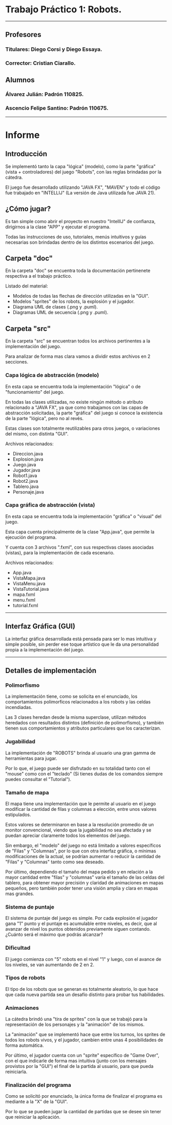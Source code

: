 # Trabajo Práctico 1: Robots.

---

## Profesores
### Titulares: Diego Corsi y Diego Essaya.
### Corrector: Cristian Ciarallo.

## Alumnos
### Álvarez Julián: Padrón 110825.
### Ascencio Felipe Santino: Padrón 110675.

---

# Informe

## Introducción

Se implementó tanto la capa "lógica" (modelo), como la parte "gráfica" (vista + controladores) del juego "Robots", con las reglas brindadas por la cátedra.

El juego fue desarrollado utilizando "JAVA FX", "MAVEN" y todo el código fue trabajado en "INTELLIJ" (La versión de Java utilizada fue JAVA 21).

## ¿Cómo jugar?

Es tan simple como abrir el proyecto en nuestro "IntellIJ" de confianza, dirigirnos a la clase "APP" y ejecutar el programa.

Todas las instrucciones de uso, tutoriales, menús intuitivos y guías necesarias son brindadas dentro de los distintos escenarios del juego.

## Carpeta "doc"

En la carpeta "doc" se encuentra toda la documentación pertinenete respectiva a el trabajo práctico.

Listado del material:
- Modelos de todas las flechas de dirección utilizadas en la "GUI".
- Modelos "sprites" de los robots, la explosión y el jugador.
- Diagrama UML de clases (.png y .puml).
- Diagramas UML de secuencia (.png y .puml).

## Carpeta "src"

En la carpeta "src" se encuentran todos los archivos pertinentes a la implementación del juego.

Para analizar de forma mas clara vamos a dividir estos archivos en 2 secciones.

### Capa lógica de abstracción (modelo)

En esta capa se encuentra toda la implementación "lógica" o de "funcionamiento" del juego.

En todas las clases utilizadas, no existe ningún método o atributo relacionado a "JAVA FX", ya que como trabajamos con las capas de abstracción solicitadas, la parte "gráfica" del juego si conoce la existencia de la parte "lógica", pero no al revés.

Estas clases son totalmente reutilizables para otros juegos, o variaciones del mismo, con distinta "GUI".

Archivos relacionados:
- Direccion.java
- Explosion.java
- Juego.java
- Jugador.java
- Robot1.java
- Robot2.java
- Tablero.java
- Personaje.java

### Capa gráfica de abstracción (vista)

En esta capa se encuentra toda la implementación "gráfica" o "visual" del juego.

Esta capa cuenta principalmente de la clase "App.java", que permite la ejecución del programa.

Y cuenta con 3 archivos ".fxml", con sus respectivas clases asociadas (vistas), para la implementación de cada escenario.

Archivos relacionados:
- App.java
- VistaMapa.java
- VistaMenu.java
- VistaTutorial.java
- mapa.fxml
- menu.fxml
- tutorial.fxml

---

## Interfaz Gráfica (GUI)

La interfaz gráfica desarrollada está pensada para ser lo mas intuitiva y simple posible, sin perder ese toque artístico que le da una personalidad propia a la implementación del juego.

---

## Detalles de implementación

### Polimorfismo

La implementación tiene, como se solicita en el enunciado, los comportamientos polimorficos relacionados a los robots y las celdas incendiadas.

Las 3 clases heredan desde la misma superclase, utilizan métodos heredados con resultados distintos (definición de polimorfismo), y también tienen sus comportamientos y atributos particulares que los caracterízan.

### Jugabilidad

La implementación de "ROBOTS" brinda al usuario una gran gamma de herramientas para jugar.

Por lo que, el juego puede ser disfrutado en su totalidad tanto con el "mouse" como con el "teclado" (Si tienes dudas de los comandos siempre puedes consultar el "Tutorial").

### Tamaño de mapa

El mapa tiene una implementación que le permite al usuario en el juego modificar la cantidad de filas y columnas a elección, entre unos valores estipulados.

Estos valores se determinaron en base a la resolución promedio de un monitor convencional, viendo que la jugabilidad no sea afectada y se puedan apreciar claramente todos los elementos del juego.

Sin embargo, el "modelo" del juego no está limitado a valores específicos de "Filas" y "Columnas", por lo que con otra interfaz gráfica, o mínimas modificaciones de la actual, se podrían aumentar o reducir la cantidad de "Filas" y "Columnas" tanto como sea deseado.

Por último, dependiendo el tamaño del mapa pedido y en relación a la mayor cantidad entre "filas" y "columnas" varía el tamaño de las celdas del tablero, para obtener mayor precisión y claridad de animaciones en mapas pequeños, pero también poder tener una visión amplia y clara en mapas mas grandes.

### Sistema de puntaje

El sistema de puntaje del juego es simple. Por cada explosión el jugador gana "1" punto y el puntaje es acumulable entre niveles, es decir, que al avanzar de nivel los puntos obtenidos previamente siguen contando. ¿Cuánto será el máximo que podrás alcanzar?

### Dificultad

El juego comienza con "5" robots en el nivel "1" y luego, con el avance de los niveles, se van aumentando de 2 en 2.

### Tipos de robots

El tipo de los robots que se generan es totalmente aleatorio, lo que hace que cada nueva partida sea un desafío distinto para probar tus habilidades.

### Animaciones

La cátedra brindó una "tira de sprites" con la que se trabajó para la representación de los personajes y la "animación" de los mismos.

La "animación" que se implementó hace que entre los turnos, los sprites de todos los robots vivos, y el jugador, cambien entre unas 4 posibilidades de forma automática.

Por último, el jugador cuenta con un "sprite" específico de "Game Over", con el que indicarle de forma mas intuitiva (junto con los mensajes provistos por la "GUI") el final de la partida al usuario, para que pueda reiniciarla.

### Finalización del programa

Como se solicitó por enunciado, la única forma de finalizar el programa es mediante a la "X" de la "GUI".

Por lo que se pueden jugar la cantidad de partidas que se desee sin tener que reiniciar la aplicación.
